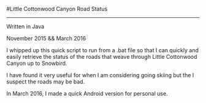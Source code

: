 #Little Cottonwood Canyon Road Status

***

Written in Java

November 2015 && March 2016



I whipped up this quick script to run from a .bat file so that I can quickly and easily retrieve the status of 
the roads that weave through Little Cottonwood Canyon up to Snowbird. 

I have found it very useful for when I am considering going skiing but the I suspect the roads may be bad.

In March 2016, I made a quick Android version for personal use.
